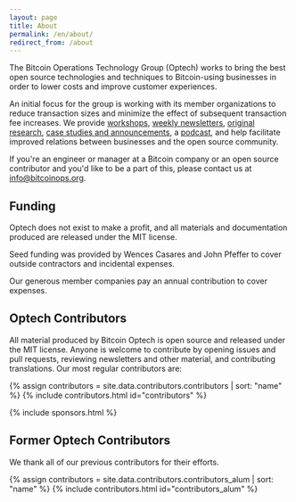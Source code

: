 ```yaml
---
layout: page
title: About
permalink: /en/about/
redirect_from: /about
---
```


The Bitcoin Operations Technology Group (Optech) works to bring the best
open source technologies and techniques to Bitcoin-using businesses in
order to lower costs and improve customer experiences.

An initial focus for the group is working with its member organizations to
reduce transaction sizes and minimize the effect of subsequent transaction fee
increases.  We provide [workshops][],
[weekly newsletters][], [original research][dashboard], [case studies
and announcements][blog], a [podcast][], and help facilitate improved relations between
businesses and the open source community.

[workshops]: /en/workshops
[weekly newsletters]: /en/newsletters/
[dashboard]: https://dashboard.bitcoinops.org/
[blog]: /en/blog/
[podcast]: /en/podcast/

If you're an engineer or manager at a Bitcoin company or an open source contributor and you'd like to be a part of this, please
contact us at [info@bitcoinops.org](mailto:info@bitcoinops.org).

## Funding

Optech does not exist to make a profit, and all materials and documentation
produced are released under the MIT license.

Seed funding was provided by Wences Casares and John Pfeffer to cover outside
contractors and incidental expenses.

Our generous member companies pay an annual contribution to cover expenses.

## Optech Contributors

All material produced by Bitcoin Optech is open source and released under the
MIT license. Anyone is welcome to contribute by opening issues and pull
requests, reviewing newsletters and other material, and contributing
translations. Our most regular contributors are:

{% assign contributors = site.data.contributors.contributors | sort: "name" %}
{% include contributors.html id="contributors" %}

{% include sponsors.html %}

## Former Optech Contributors

We thank all of our previous contributors for their efforts.

{% assign contributors = site.data.contributors.contributors_alum | sort: "name" %}
{% include contributors.html id="contributors_alum" %}

